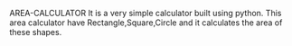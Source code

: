 AREA-CALCULATOR
It is a very simple calculator built using python.
This area calculator have Rectangle,Square,Circle and it calculates the area of these shapes.
